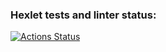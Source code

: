 ### Hexlet tests and linter status:
[![Actions Status](https://github.com/Maaaaaaaad/php-project-45/actions/workflows/hexlet-check.yml/badge.svg)](https://github.com/Maaaaaaaad/php-project-45/actions)